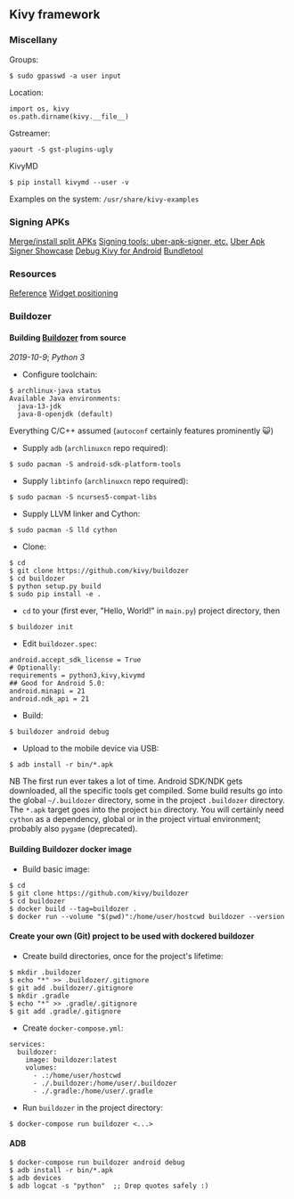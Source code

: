 ## Kivy framework
### Miscellany
Groups:
```
$ sudo gpasswd -a user input
```
Location:
```
import os, kivy
os.path.dirname(kivy.__file__)
```
Gstreamer:
```
yaourt -S gst-plugins-ugly
```
KivyMD
```
$ pip install kivymd --user -v
```
Examples on the system: `/usr/share/kivy-examples`

### Signing APKs

[Merge/install split APKs](https://stackoverflow.com/questions/55212788/is-it-possible-to-merge-install-split-apk-files-aka-app-bundle-on-android-d)
[Signing tools: uber-apk-signer, etc.](https://stackoverflow.com/questions/4853011/how-to-sign-an-android-apk-file)
[Uber Apk Signer Showcase](https://asciinema.org/a/91092)
[Debug Kivy for Android](https://stackoverflow.com/questions/59384085/how-to-debug-a-kivy-kivymd-app-for-android)
[Bundletool](https://www.north-47.com/knowledge-base/bundletool-and-how-to-utilize-android-app-bundle/)

### Resources
[Reference](https://kivy.org/docs/)
[Widget positioning](https://blog.kivy.org/2014/01/positionsize-of-widgets-in-kivy/)

### Buildozer
#### Building [Buildozer](https://github.com/kivy/buildozer) from source
*2019-10-9*; *Python 3*

- Configure toolchain:
```
$ archlinux-java status
Available Java environments:
  java-13-jdk
  java-8-openjdk (default)
```
Everything C/C++ assumed (`autoconf` certainly features prominently :smiley_cat:)

- Supply `adb` (`archlinuxcn` repo required):
```
$ sudo pacman -S android-sdk-platform-tools
```
- Supply `libtinfo` (`archlinuxcn` repo required):
```
$ sudo pacman -S ncurses5-compat-libs
```
- Supply LLVM linker and Cython:
```
$ sudo pacman -S lld cython
```
- Clone:
```
$ cd
$ git clone https://github.com/kivy/buildozer
$ cd buildozer
$ python setup.py build
$ sudo pip install -e .
```
- `cd` to your (first ever, "Hello, World!" in `main.py`) project directory, then
```
$ buildozer init
```
- Edit `buildozer.spec`:
```
android.accept_sdk_license = True
# Optionally:
requirements = python3,kivy,kivymd
## Good for Android 5.0:
android.minapi = 21
android.ndk_api = 21

```
- Build:
```
$ buildozer android debug
```
- Upload to the mobile device via USB:
```
$ adb install -r bin/*.apk
```
NB The first run ever takes a lot of time. Android SDK/NDK gets downloaded, all the specific tools get compiled. Some build results go into the global `~/.buildozer` directory, some in the project `.buildozer` directory. The `*.apk` target goes into the project `bin` directory. You will certainly need `cython` as a dependency, global or in the project virtual environment; probably also `pygame` (deprecated).


#### Building Buildozer docker image

- Build basic image:
```
$ cd
$ git clone https://github.com/kivy/buildozer
$ cd buildozer
$ docker build --tag=buildozer .
$ docker run --volume "$(pwd)":/home/user/hostcwd buildozer --version
```

#### Create your own (Git) project to be used with dockered buildozer

- Create build directories, once for the project's lifetime:
```
$ mkdir .buildozer
$ echo "*" >> .buildozer/.gitignore
$ git add .buildozer/.gitignore
$ mkdir .gradle
$ echo "*" >> .gradle/.gitignore
$ git add .gradle/.gitignore
```
- Create `docker-compose.yml`:
```
services:
  buildozer:
    image: buildozer:latest
    volumes:
      - .:/home/user/hostcwd
      - ./.buildozer:/home/user/.buildozer
      - ./.gradle:/home/user/.gradle
```
- Run `buildozer` in the project directory:
```
$ docker-compose run buildozer <...>
```

#### ADB

```
$ docker-compose run buildozer android debug
$ adb install -r bin/*.apk
$ adb devices
$ adb logcat -s "python"  ;; Drop quotes safely :)
```
